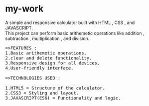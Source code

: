 # my-work

A simple and responsive calculator built with HTML , CSS , and JAVASCRIPT.<br>
This project can perform basic arithemetic operations like addition , subtraction , multiplication , and division.<br>
<pre>
=>FEATURES :
1.Basic arithemetic operations.
2.clear and delete functionality.
3.Responsive design for all devices.
4.User-friendly interface.

=>TECHNOLOGIES USED :

1.HTML5 = Structure of the calculator.
2.CSS3 = Styling and layout.
3.JAVASCRIPT(ES6) = Functionality and logic.
</pre>



